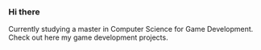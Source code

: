 ### Hi there

Currently studying a master in Computer Science for Game Development.  
Check out here my game development projects.
